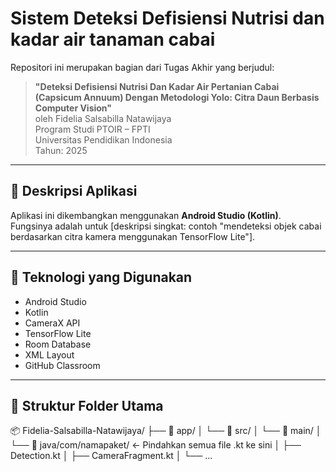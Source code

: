 # Sistem Deteksi Defisiensi Nutrisi dan kadar air tanaman cabai

Repositori ini merupakan bagian dari Tugas Akhir yang berjudul:

> **"Deteksi Defisiensi Nutrisi Dan Kadar Air Pertanian Cabai (Capsicum Annuum) Dengan Metodologi Yolo: Citra Daun Berbasis Computer Vision"**  
> oleh Fidelia Salsabilla Natawijaya  
> Program Studi PTOIR – FPTI  
> Universitas Pendidikan Indonesia  
> Tahun: 2025

---

## 📱 Deskripsi Aplikasi

Aplikasi ini dikembangkan menggunakan **Android Studio (Kotlin)**.  
Fungsinya adalah untuk [deskripsi singkat: contoh "mendeteksi objek cabai berdasarkan citra kamera menggunakan TensorFlow Lite"].

---

## 🔧 Teknologi yang Digunakan

- Android Studio
- Kotlin
- CameraX API
- TensorFlow Lite
- Room Database
- XML Layout
- GitHub Classroom

---

## 📁 Struktur Folder Utama
📦 Fidelia-Salsabilla-Natawijaya/
├── 📁 app/
│   └── 📁 src/
│       └── 📁 main/
│           └── 📁 java/com/namapaket/  ← Pindahkan semua file .kt ke sini
│               ├── Detection.kt
│               ├── CameraFragment.kt
│               └── ...

